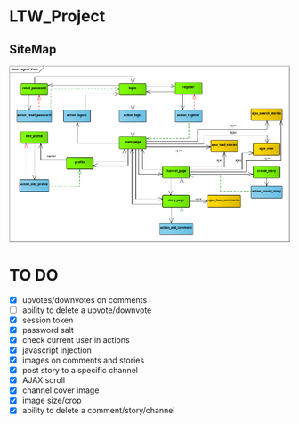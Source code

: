# LTW_Project

## SiteMap
![SiteMap](sitemap.bmp)

# TO DO
- [x] upvotes/downvotes on comments
- [ ] ability to delete a upvote/downvote
- [x] session token
- [x] password salt
- [x] check current user in actions
- [x] javascript injection
- [x] images on comments and stories
- [x] post story to a specific channel
- [x] AJAX scroll
- [x] channel cover image
- [x] image size/crop
- [x] ability to delete a comment/story/channel
